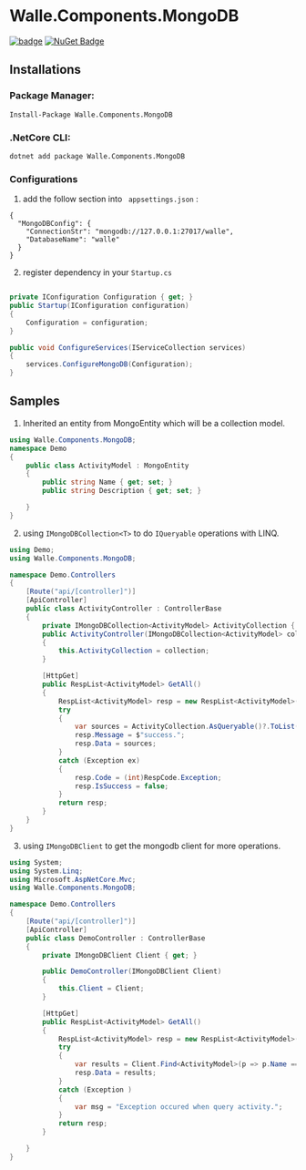 # Walle.Components.MongoDB

[![badge](https://github.com/walle-work/Walle.Components.MongoDB/workflows/dotNetStandard/badge.svg)](https://github.com/walle-work/Walle.Components.MongoDB/actions/)
[![NuGet Badge](https://buildstats.info/nuget/Walle.Components.MongoDB)](https://www.nuget.org/packages/Walle.Components.MongoDB/)

## Installations

### Package Manager:

```
Install-Package Walle.Components.MongoDB  
```

### .NetCore CLI:

```
dotnet add package Walle.Components.MongoDB 
```

### Configurations

1. add the follow section into ` appsettings.json` :

```
{
  "MongoDBConfig": {
    "ConnectionStr": "mongodb://127.0.0.1:27017/walle",
    "DatabaseName": "walle"
  }
}
```

2. register dependency in your `Startup.cs` 

```csharp

private IConfiguration Configuration { get; }
public Startup(IConfiguration configuration)
{
    Configuration = configuration;
}

public void ConfigureServices(IServiceCollection services)
{
    services.ConfigureMongoDB(Configuration);
}

```

## Samples

1. Inherited an entity from MongoEntity which will be a collection model.
```cs
using Walle.Components.MongoDB;
namespace Demo
{
    public class ActivityModel : MongoEntity
    {
        public string Name { get; set; }
        public string Description { get; set; }

    }
}
```

2. using `IMongoDBCollection<T>` to do ```IQueryable``` operations with LINQ.

```cs
using Demo;
using Walle.Components.MongoDB;

namespace Demo.Controllers
{
    [Route("api/[controller]")]
    [ApiController]
    public class ActivityController : ControllerBase
    {
        private IMongoDBCollection<ActivityModel> ActivityCollection { get; }
        public ActivityController(IMongoDBCollection<ActivityModel> collection)
        {
            this.ActivityCollection = collection;
        }

        [HttpGet]
        public RespList<ActivityModel> GetAll()
        {
            RespList<ActivityModel> resp = new RespList<ActivityModel>();
            try
            {
                var sources = ActivityCollection.AsQueryable()?.ToList();
                resp.Message = $"success.";
                resp.Data = sources;
            }
            catch (Exception ex)
            {
                resp.Code = (int)RespCode.Exception;
                resp.IsSuccess = false;
            }
            return resp;
        }
    }
}

```

3. using `IMongoDBClient` to get the mongodb client for more operations.

```cs
using System;
using System.Linq;
using Microsoft.AspNetCore.Mvc;
using Walle.Components.MongoDB;

namespace Demo.Controllers
{
    [Route("api/[controller]")]
    [ApiController]
    public class DemoController : ControllerBase
    {
        private IMongoDBClient Client { get; }

        public DemoController(IMongoDBClient Client)
        {
            this.Client = Client;
        }

        [HttpGet]
        public RespList<ActivityModel> GetAll()
        {
            RespList<ActivityModel> resp = new RespList<ActivityModel>();
            try
            {
                var results = Client.Find<ActivityModel>(p => p.Name == "Misaya").ToList();
                resp.Data = results;
            }
            catch (Exception )
            {
                var msg = "Exception occured when query activity.";
            }
            return resp;
        }

    }
}

```
